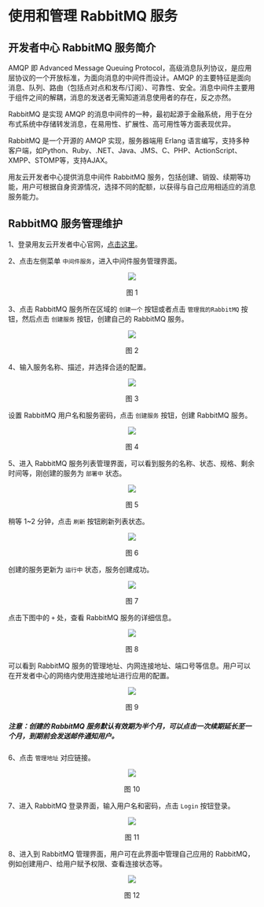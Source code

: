 # 使用和管理 RabbitMQ 服务

## 开发者中心 RabbitMQ 服务简介 

AMQP 即 Advanced Message Queuing Protocol，高级消息队列协议，是应用层协议的一个开放标准，为面向消息的中间件而设计。AMQP 的主要特征是面向消息、队列、路由（包括点对点和发布/订阅）、可靠性、安全。消息中间件主要用于组件之间的解耦，消息的发送者无需知道消息使用者的存在，反之亦然。

RabbitMQ 是实现 AMQP 的消息中间件的一种，最初起源于金融系统，用于在分布式系统中存储转发消息，在易用性、扩展性、高可用性等方面表现优异。

RabbitMQ 是一个开源的 AMQP 实现，服务器端用 Erlang 语言编写，支持多种客户端，如Python、Ruby、.NET、Java、JMS、C、PHP、ActionScript、XMPP、STOMP等，支持AJAX。

用友云开发者中心提供消息中间件 RabbitMQ 服务，包括创建、销毁、续期等功能，用户可根据自身资源情况，选择不同的配额，以获得与自己应用相适应的消息服务能力。

## RabbitMQ 服务管理维护 

1、登录用友云开发者中心官网，[点击这里](https://developer.yonyoucloud.com)。

2、点击左侧菜单 `中间件服务`，进入中间件服务管理界面。
<div align=center>
<img src="/articles/cloud/3-/images/middleware.png"/>
</div>
<p align="center">图 1</p>

3、点击 RabbitMQ 服务所在区域的 `创建一个` 按钮或者点击 `管理我的RabbitMQ` 按钮，然后点击 `创建服务` 按钮，创建自己的 RabbitMQ 服务。
<div align=center>
<img src="/articles/cloud/3-/images/rabbitmq/rabbitmq_1.png"/>
</div>
<p align="center">图 2</p>

4、输入服务名称、描述，并选择合适的配置。
<div align=center>
<img src="/articles/cloud/3-/images/rabbitmq/rabbitmq_2.png"/>
</div>
<p align="center">图 3</p>

设置 RabbitMQ 用户名和服务密码，点击 `创建服务` 按钮，创建 RabbitMQ 服务。
<div align=center>
<img src="/articles/cloud/3-/images/rabbitmq/rabbitmq_3.png"/>
</div>
<p align="center">图 4</p>

5、进入 RabbitMQ 服务列表管理界面，可以看到服务的名称、状态、规格、剩余时间等，刚创建的服务为 `部署中` 状态。
<div align=center>
<img src="/articles/cloud/3-/images/rabbitmq/rabbitmq_4.png"/>
</div>
<p align="center">图 5</p>

稍等 1~2 分钟，点击 `刷新` 按钮刷新列表状态。
<div align=center>
<img src="/articles/cloud/3-/images/rabbitmq/rabbitmq_5.png"/>
</div>
<p align="center">图 6</p>

创建的服务更新为 `运行中` 状态，服务创建成功。
<div align=center>
<img src="/articles/cloud/3-/images/rabbitmq/rabbitmq_6.png"/>
</div>
<p align="center">图 7</p>

点击下图中的 `+` 处，查看 RabbitMQ 服务的详细信息。
<div align=center>
<img src="/articles/cloud/3-/images/rabbitmq/rabbitmq_7.png"/>
</div>
<p align="center">图 8</p>

可以看到 RabbitMQ 服务的管理地址、内网连接地址、端口号等信息。用户可以在开发者中心的网络内使用连接地址进行应用的配置。
<div align=center>
<img src="/articles/cloud/3-/images/rabbitmq/rabbitmq_8.png"/>
</div>
<p align="center">图 9</p>

##### 注意：创建的 RabbitMQ 服务默认有效期为半个月，可以点击一次续期延长至一个月，到期前会发送邮件通知用户。

6、点击 `管理地址` 对应链接。
<div align=center>
<img src="/articles/cloud/3-/images/rabbitmq/rabbitmq_9.png"/>
</div>
<p align="center">图 10</p>

7、进入 RabbitMQ 登录界面，输入用户名和密码，点击 `Login` 按钮登录。
<div align=center>
<img src="/articles/cloud/3-/images/rabbitmq/rabbitmq_10.png"/>
</div>
<p align="center">图 11</p>

8、进入到 RabbitMQ 管理界面，用户可在此界面中管理自己应用的 RabbitMQ，例如创建用户、给用户赋予权限、查看连接状态等。
<div align=center>
<img src="/articles/cloud/3-/images/rabbitmq/rabbitmq_11.png"/>
</div>
<p align="center">图 12</p>